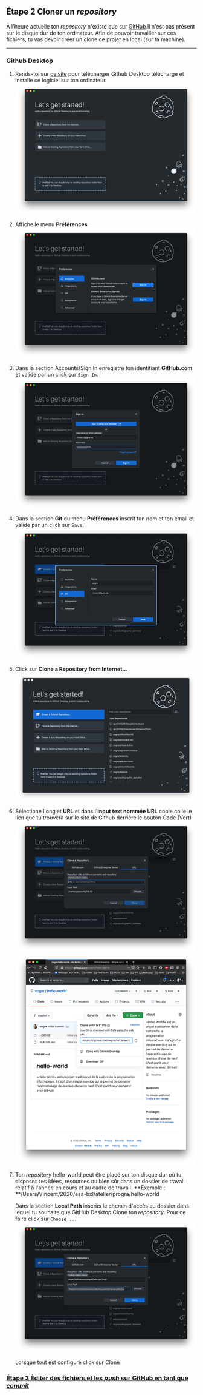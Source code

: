 ## Étape 2 Cloner un *repository*

À l'heure actuelle ton *repository* n'existe que sur [GitHub](https://github.com).Il n'est pas présent sur le disque dur de ton ordinateur. Afin de pouvoir travailler sur ces fichiers, tu vas devoir créer un clone ce projet en local (sur ta machine).

---

### Github Desktop

1. Rends-toi sur [ce site](https://desktop.github.com) pour télécharger Github Desktop télécharge et installe ce logiciel sur ton ordinateur.![githubDesktopjpg](./images/githubDesktop.jpg)

2. Affiche le menu **Préférences**![gdPreferencejpg](./images/gdPreference.jpg)

3. Dans la section Accounts/Sign In enregistre ton identifiant **GitHub.com** et valide par un click sur `Sign In`.![gdSigninjpg](./images/gdSignin.jpg)

4. Dans la section **Git** du menu **Préférences** inscrit ton nom et ton email et valide par un click sur `Save`.![gdGitjpg](./images/gdGit.jpg)

5. Click sur **Clone a Repository from Internet...**![gdSignedInjpg](./images/gdSignedIn.jpg)

6. Sélectione l'onglet **URL** et dans l'**input text nommée URL** copie colle le lien que tu trouvera sur le site de Github derrière le bouton Code (Vert)![gdClonejpg](./images/gdClone.jpg)![githubClone.jpg](./images/githubClone.jpg)

7. Ton *repository* hello-world peut être placé sur ton disque dur où tu disposes tes idées, resources ou bien sûr dans un dossier de travail relatif à l'année en cours et au cadre de travail. **Exemple : **/Users/Vincent/2020/esa-bxl/atelier/progra/hello-world
   
   Dans la section **Local Path** inscrits le chemin d'accès au dossier dans lequel tu souhaite que GitHub Desktop Clone ton *repository*. Pour ce faire click sur `Choose...`.![gdPathjpg](./images/gdPath.jpg)
   
   Lorsque tout est configuré click sur Clone

### [**Étape 3** Éditer des fichiers et les *push* sur GitHub en tant que *commit*](./commitAndPush.md)
